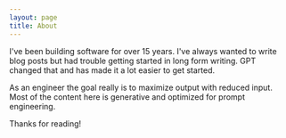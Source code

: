 ```yaml
---
layout: page
title: About
---
```


I've been building software for over 15 years.
I've always wanted to write blog posts but had trouble getting started in long form writing.
GPT changed that and has made it a lot easier to get started.

As an engineer the goal really is to maximize output with reduced input.
Most of the content here is generative and optimized for prompt engineering.

Thanks for reading!
